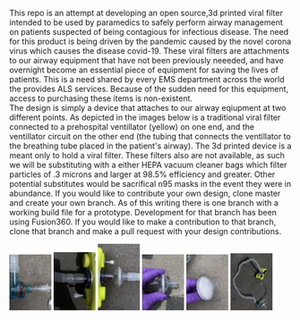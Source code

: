 This repo is an attempt at developing an open source,3d printed viral filter intended to be used by paramedics to safely perform airway management on patients suspected of being contagious for infectious disease. The need for this product is being driven by the pandemic caused by the novel corona virus which causes the disease covid-19. These viral filters are attachments to our airway equipment that have not been previously neeeded, and have overnight become an essential piece of equipment for saving the lives of patients. This is a need shared by every EMS department across the world the provides ALS services. Because of the sudden need for this equipment, access to purchasing these items is non-existent.  
The design is simply a device that attaches to our airway eqiupment at two different points. As depicted in the images below is a traditional viral filter connected to a prehospital ventillator (yellow) on one end, and the ventillator circuit on the other end (the tubing that connects the ventillator to the breathing tube placed in the patient's airway). The 3d printed device is a meant only to hold a viral filter. These filters also are not available, as such we will be substituting with a either HEPA vacuum cleaner bags which filter particles of .3 microns and larger at 98.5% efficiency and greater. Other potential substitutes would be sacrifical n95 masks in the event they were in abundance.
If you would like to contribute your own design, clone master and create your own branch. As of this writing there is one branch with a working build file for a prototype. Development for that branch has been using Fusion360. If you would like to make a contribution to that branch, clone that branch and make a pull request with your design contributions.

<img src="photos/capnoFilterToVentCircuit.jpg" width="75">
<img src="photos/ventCircuitToVent.jpg" width="75">
<img src="photos/ventToViralFilterToVentCircuit.jpg" width="75">
<img src="photos/viralFilter.jpg" width="75">
<img src="photos/viralFilter2.jpg" width="75">
<img src="photos/completeSetup.jpg" width="75">
